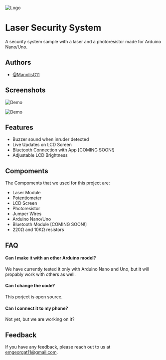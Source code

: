 
![Logo](https://i.ibb.co/wcfCcR8/Black-And-White-Minimalist-Rocket-Logo.png)


# Laser Security System

A security system sample with a laser and a photoresistor made for Arduino Nano/Uno.


## Authors

- [@ManolisG11](https://www.github.com/ManolisG11)


## Screenshots

![Demo](https://i.ibb.co/qpzT51G/0-02-05-390080f375697e4757a2c08af70ec593a7d72957671a9f929b7279ceb5a1c5d9-2e2f86ac692b9482.jpg)

![Demo](https://i.ibb.co/HHnHZwG/0-02-05-2269799632003a5c1f056fa2a6dc0aba3a7c14a81297c6742156b106aac0474e-91e8b313c3b74db1.jpg)


## Features

- Buzzer sound when inruder detected
- Live Updates on LCD Screen
- Bluetooth Connection with App [COMING SOON!]
- Adjustable LCD Brightness
## Compoments

The Compoments that we used for this project are:

- Laser Module
- Potentiometer
- LCD Screen
- Photoresistor
- Jumper Wires
- Arduino Nano/Uno
- Bluetooth Module [COMING SOON!]
- 220Ω and 10ΚΩ resistors
## FAQ

#### Can I make it with an other Arduino model?

We have currently tested it only with Arduino Nano and Uno, but it will propably work with others as well.

#### Can I change the code?

This porject is open source.

#### Can I connect it to my phone?

Not yet, but we are working on it?


## Feedback

If you have any feedback, please reach out to us at emgeorgat11@gmail.com.

